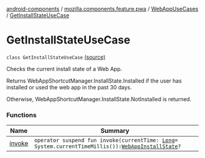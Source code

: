 [android-components](../../../index.md) / [mozilla.components.feature.pwa](../../index.md) / [WebAppUseCases](../index.md) / [GetInstallStateUseCase](./index.md)

# GetInstallStateUseCase

`class GetInstallStateUseCase` [(source)](https://github.com/mozilla-mobile/android-components/blob/master/components/feature/pwa/src/main/java/mozilla/components/feature/pwa/WebAppUseCases.kt#L88)

Checks the current install state of a Web App.

Returns WebAppShortcutManager.InstallState.Installed if the user has installed
or used the web app in the past 30 days.

Otherwise, WebAppShortcutManager.InstallState.NotInstalled is returned.

### Functions

| Name | Summary |
|---|---|
| [invoke](invoke.md) | `operator suspend fun invoke(currentTime: `[`Long`](https://kotlinlang.org/api/latest/jvm/stdlib/kotlin/-long/index.html)` = System.currentTimeMillis()): `[`WebAppInstallState`](../../-web-app-shortcut-manager/-web-app-install-state/index.md)`?` |
